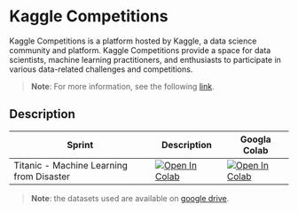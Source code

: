 # Kaggle Competitions

Kaggle Competitions is a platform hosted by Kaggle, a data science community and platform. 
Kaggle Competitions provide a space for data scientists, machine learning practitioners,
and enthusiasts to participate in various data-related challenges and competitions. 

> **Note**: For more information, see the following [link](https://www.kaggle.com/competitions).

## Description


| Sprint                                           | Description                                                                                                                                                                                                                                      | Googla Colab                                                                                                                                                                                                                                     |
|--------------------------------------------------|--------------------------------------------------------------------------------------------------------------------------------------------------------------------------------------------------------------------------------------------------|--------------------------------------------------------------------------------------------------------------------------------------------------------------------------------------------------------------------------------------------------|
| Titanic - Machine Learning from Disaster         | <a href="https://github.com/fralfaro/YP-DS-Sprints/blob/main/docs/DS-DA/sprints/sprint_01.md" target="_parent"><img src="https://img.shields.io/badge/markdown-%23000000.svg?style=flat&logo=markdown&logoColor=white" alt="Open In Colab"/></a> | <a href="https://colab.research.google.com/github/fralfaro/YP-DS-Sprints/blob/main/docs/DS-DA/solutions/solucion_sprint_01.ipynb" target="_parent"><img src="https://colab.research.google.com/assets/colab-badge.svg" alt="Open In Colab"/></a> |



> **Note**: the datasets used are available on [google drive](https://drive.google.com/drive/folders/19MZ8eRYOssb-_vkX3B89AHiV6p7Ik9gy?usp=share_link). 






